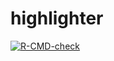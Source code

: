 # highlighter
<!-- badges: start -->
[![R-CMD-check](https://github.com/federiva/highlighter/actions/workflows/R-CMD-check.yaml/badge.svg)](https://github.com/federiva/highlighter/actions/workflows/R-CMD-check.yaml)
<!-- badges: end -->